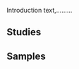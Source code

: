 
Introduction text,.........

## Studies

<div id="study_table" class="d3table" data="data/study_catalog.tsv" cols="data/study_catalog.col"></div>

## Samples

<div id="sample_table" class="d3table" data="data/sample_catalog.tsv" cols="data/sample_catalog.col"></div>


